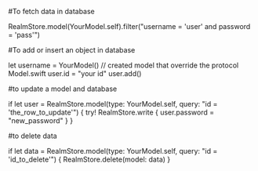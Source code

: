 #To fetch data in database

RealmStore.model(YourModel.self).filter("username = 'user' and password = 'pass'")

#To add or insert an object in database

let username = YourModel() // created model that override the protocol Model.swift
user.id = "your id"
user.add()


#to update a model and database 

if let user = RealmStore.model(type: YourModel.self, query: "id = 'the_row_to_update'") {
	try! RealmStore.write {
                user.password = "new_password"
        }
}

#to delete data

if let data = RealmStore.model(type: YourModel.self, query: "id = 'id_to_delete'") {
            RealmStore.delete(model: data)
}

